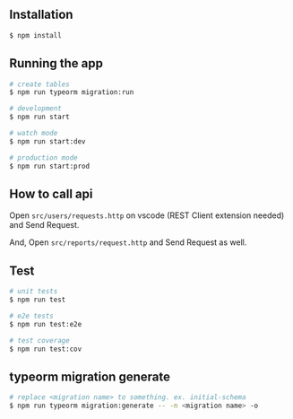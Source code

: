 ## Installation

```bash
$ npm install
```

## Running the app

```bash
# create tables
$ npm run typeorm migration:run

# development
$ npm run start

# watch mode
$ npm run start:dev

# production mode
$ npm run start:prod
```

## How to call api

Open `src/users/requests.http` on vscode (REST Client extension needed) and Send Request.

And, Open `src/reports/request.http` and Send Request as well.

## Test

```bash
# unit tests
$ npm run test

# e2e tests
$ npm run test:e2e

# test coverage
$ npm run test:cov
```

## typeorm migration generate

```bash
# replace <migration name> to something. ex. initial-schema
$ npm run typeorm migration:generate -- -n <migration name> -o
```
